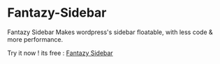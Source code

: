 # Fantazy-Sidebar
Fantazy Sidebar Makes wordpress's sidebar floatable, with less code &amp; more performance.

Try it now ! its free : <a href="https://wordpress.org/plugins/fantazy-sidebar/" target="_blanc">Fantazy Sidebar</a>
